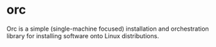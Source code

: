 # orc

Orc is a simple (single-machine focused) installation and orchestration library for installing software onto Linux distributions.

